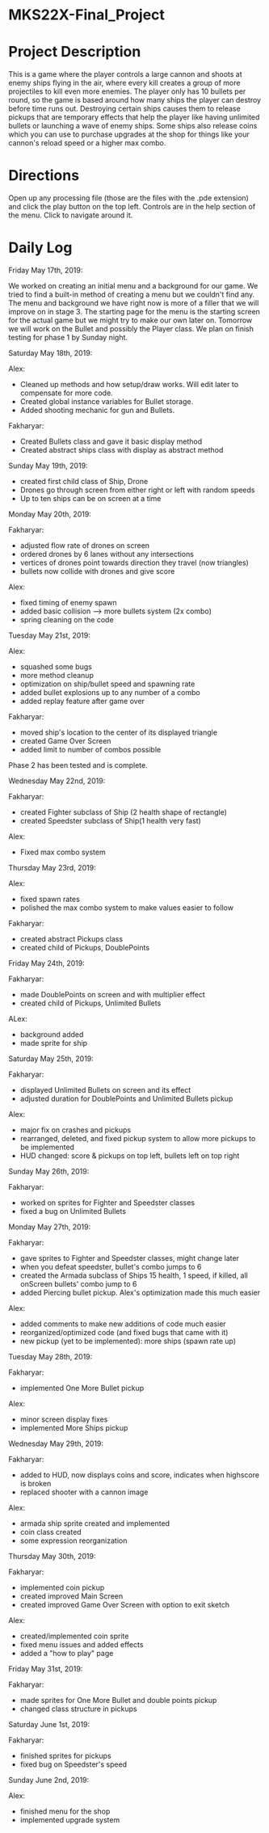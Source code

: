 # MKS22X-Final_Project

# Project Description

This is a game where the player controls a large cannon and shoots at enemy ships flying in the air, where every kill creates a group of more projectiles to kill even more enemies. The player only has 10 bullets per round, so the game is based around how many ships the player can destroy before time runs out. Destroying certain ships causes them to release pickups that are temporary effects that help the player like having unlimited bullets or launching a wave of enemy ships. Some ships also release coins which you can use to purchase upgrades at the shop for things like your cannon's reload speed or a higher max combo. 

# Directions
Open up any processing file (those are the files with the .pde extension) and click the play button on the top left. Controls are in the help section of the menu. Click to navigate around it.

# Daily Log

Friday May 17th, 2019:

We worked on creating an initial menu and a background for our game. We tried 
to find a built-in method of creating a menu but we couldn't find any. The menu
and background we have right now is more of a filler that we will improve on in stage 3.
The starting page for the menu is the starting screen for the actual game but we might
try to make our own later on. Tomorrow we will work on the Bullet and possibly the Player class.
We plan on finish testing for phase 1 by Sunday night.

Saturday May 18th, 2019:

Alex:
- Cleaned up methods and how setup/draw works. Will edit later to compensate for more code.
- Created global instance variables for Bullet storage.
- Added shooting mechanic for gun and Bullets.

Fakharyar:
- Created Bullets class and gave it basic display method
- Created abstract ships class with display as abstract method

Sunday May 19th, 2019:
- created first child class of Ship, Drone
- Drones go through screen from either right or left with random speeds
- Up to ten ships can be on screen at a time

Monday May 20th, 2019:

Fakharyar:
- adjusted flow rate of drones on screen
- ordered drones by 6 lanes without any intersections
- vertices of drones point towards direction they travel (now triangles)
- bullets now collide with drones and give score

Alex:
- fixed timing of enemy spawn
- added basic collision --> more bullets system (2x combo)
- spring cleaning on the code

Tuesday May 21st, 2019:

Alex:
- squashed some bugs
- more method cleanup
- optimization on ship/bullet speed and spawning rate
- added bullet explosions up to any number of a combo
- added replay feature after game over

Fakharyar:
- moved ship's location to the center of its displayed triangle
- created Game Over Screen
- added limit to number of combos possible

Phase 2 has been tested and is complete.

Wednesday May 22nd, 2019:

Fakharyar:
- created Fighter subclass of Ship (2 health shape of rectangle)
- created Speedster subclass of Ship(1 health very fast)

Alex:
- Fixed max combo system

Thursday May 23rd, 2019:

Alex:
- fixed spawn rates
- polished the max combo system to make values easier to follow

Fakharyar:
- created abstract Pickups class
- created child of Pickups, DoublePoints

Friday May 24th, 2019:

Fakharyar:
- made DoublePoints on screen and with multiplier effect
- created child of Pickups, Unlimited Bullets

ALex:
- background added
- made sprite for ship

Saturday May 25th, 2019:

Fakharyar:
- displayed Unlimited Bullets on screen and its effect
- adjusted duration for DoublePoints and Unlimited Bullets pickup

Alex:
- major fix on crashes and pickups
- rearranged, deleted, and fixed pickup system to allow more pickups to be implemented
- HUD changed: score & pickups on top left, bullets left on top right

Sunday May 26th, 2019:

Fakharyar:
- worked on sprites for Fighter and Speedster classes
- fixed a bug on Unlimited Bullets

Monday May 27th, 2019:

Fakharyar:
- gave sprites to Fighter and Speedster classes, might change later
- when you defeat speedster, bullet's combo jumps to 6
- created the Armada subclass of Ships 15 health, 1 speed, if killed, all onScreen bullets' combo jump to 6
- added Piercing bullet pickup. Alex's optimization made this much easier

Alex:
- added comments to make new additions of code much easier
- reorganized/optimized code (and fixed bugs that came with it)
- new pickup (yet to be implemented): more ships (spawn rate up)

Tuesday May 28th, 2019:

Fakharyar:
- implemented One More Bullet pickup

Alex:
- minor screen display fixes
- implemented More Ships pickup

Wednesday May 29th, 2019:

Fakharyar:
- added to HUD, now displays coins and score, indicates when highscore is broken
- replaced shooter with a cannon image

Alex:
- armada ship sprite created and implemented
- coin class created
- some expression reorganization

Thursday May 30th, 2019:

Fakharyar:
- implemented coin pickup
- created improved Main Screen
- created improved Game Over Screen with option to exit sketch

Alex:
- created/implemented coin sprite
- fixed menu issues and added effects
- added a "how to play" page

Friday May 31st, 2019:

Fakharyar:
- made sprites for One More Bullet and double points pickup
- changed class structure in pickups



Saturday June 1st, 2019:

Fakharyar:
- finished sprites for pickups
- fixed bug on Speedster's speed

Sunday June 2nd, 2019:

Alex:
- finished menu for the shop
- implemented upgrade system

